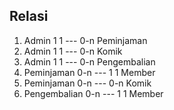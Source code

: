 ## Relasi
1. Admin 1 1 --- 0-n Peminjaman
2. Admin 1 1 --- 0-n Komik
3. Admin 1 1 --- 0-n Pengembalian
4. Peminjaman 0-n --- 1 1 Member
5. Peminjaman 0-n --- 0-n Komik
6. Pengembalian 0-n --- 1 1 Member

